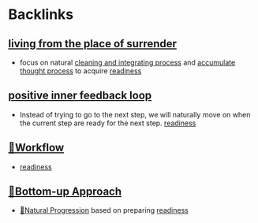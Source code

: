 
# Backlinks
## [living from the place of surrender](<living from the place of surrender.md>)
- focus on natural [cleaning and integrating process](<cleaning and integrating process.md>) and [accumulate thought process](<accumulate thought process.md>) to acquire [readiness](<readiness.md>)

## [positive inner feedback loop](<positive inner feedback loop.md>)
- Instead of trying to go to the next step, we will naturally move on when the current step are ready for the next step. [readiness](<readiness.md>)

## [🌱Workflow ](<🌱Workflow .md>)
- [readiness](<readiness.md>)

## [🌲Bottom-up Approach](<🌲Bottom-up Approach.md>)
- [🌱Natural Progression](<🌱Natural Progression.md>) based on preparing [readiness](<readiness.md>)

